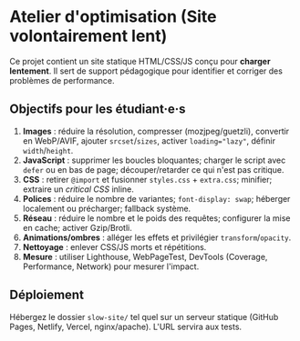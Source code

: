 # Atelier d'optimisation (Site volontairement lent)

Ce projet contient un site statique HTML/CSS/JS conçu pour **charger lentement**. Il sert de support pédagogique pour identifier et corriger des problèmes de performance.

## Objectifs pour les étudiant·e·s

1. **Images** : réduire la résolution, compresser (mozjpeg/guetzli), convertir en WebP/AVIF, ajouter `srcset`/`sizes`, activer `loading="lazy"`, définir `width`/`height`.
2. **JavaScript** : supprimer les boucles bloquantes; charger le script avec `defer` ou en bas de page; découper/retarder ce qui n'est pas critique.
3. **CSS** : retirer `@import` et fusionner `styles.css` + `extra.css`; minifier; extraire un *critical CSS* inline.
4. **Polices** : réduire le nombre de variantes; `font-display: swap`; héberger localement ou précharger; fallback système.
5. **Réseau** : réduire le nombre et le poids des requêtes; configurer la mise en cache; activer Gzip/Brotli.
6. **Animations/ombres** : alléger les effets et privilégier `transform`/`opacity`.
7. **Nettoyage** : enlever CSS/JS morts et répétitions.
8. **Mesure** : utiliser Lighthouse, WebPageTest, DevTools (Coverage, Performance, Network) pour mesurer l'impact.

## Déploiement

Hébergez le dossier `slow-site/` tel quel sur un serveur statique (GitHub Pages, Netlify, Vercel, nginx/apache). L'URL servira aux tests.
